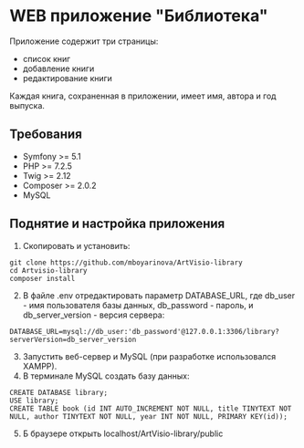 # WEB приложение "Библиотека"

Приложение содержит три страницы:
* список книг
* добавление книги
* редактирование книги

Каждая книга, сохраненная в приложении, имеет имя, автора и год выпуска.

## Требования

* Symfony >= 5.1
* PHP >= 7.2.5
* Twig >= 2.12
* Composer >= 2.0.2
* MySQL

## Поднятие и настройка приложения

1. Скопировать и установить:
```
git clone https://github.com/mboyarinova/ArtVisio-library
cd Artvisio-library
composer install
```
2. В файле .env отредактировать параметр DATABASE_URL, где db_user - имя пользователя базы данных, db_password - пароль, и db_server_version - версия сервера:
```
DATABASE_URL=mysql://db_user:'db_password'@127.0.0.1:3306/library?serverVersion=db_server_version
```
3. Запустить веб-сервер и MySQL (при разработке использовался XAMPP).
4. В терминале MySQL создать базу данных:
```
CREATE DATABASE library;
USE library;
CREATE TABLE book (id INT AUTO_INCREMENT NOT NULL, title TINYTEXT NOT NULL, author TINYTEXT NOT NULL, year INT NOT NULL, PRIMARY KEY(id));
```
5. Б браузере открыть localhost/ArtVisio-library/public
